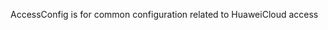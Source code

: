 <!-- Code generated from the comments of the AccessConfig struct in huaweicloud/access_config.go; DO NOT EDIT MANUALLY -->

AccessConfig is for common configuration related to HuaweiCloud access
